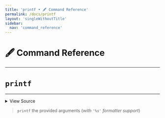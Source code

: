 ```yaml
---
title: 'printf • 🖋️ Command Reference'
permalink: /docs/printf
layout: 'singleWithoutTitle'
sidebar:
  nav: 'command_reference'
---
```


# 🖋️ Command Reference

---

# `printf`

---



<details>
  <summary>View Source</summary>

{% highlight sh %}

# Because '%s' and similar formatters are so common, look for a '%' formatter (but only one, and not after the --)

!fn --shellpen-private writeDSL write "printf"

local encounteredDashDash=false
local encounteredFormatter=false

local argument=''
for argument in "$@"
do
  [ "$argument" = -- ] && encounteredDashDash=true
  if [ "$encounteredDashDash" = false ] && [ "$encounteredFormatter" = false ] && [[ "$argument" = *"%"* ]] && [[ ! "$argument" = "'"* ]]
  then
    encounteredFormatter=true
    !fn --shellpen-private writeDSL write " '$argument'"
  elif [[ "$argument" =~ ^\' ]] || [[ "$argument" =~ ^\" ]] || [[ "$argument" =~ ^- ]] # If it starts with a quote of some kind, don't double quote it, also if it starts with a dash, like -v
  then
    !fn --shellpen-private writeDSL write " $argument"
  else
    !fn --shellpen-private writeDSL write " \"$argument\""
  fi
done

!fn --shellpen-private writeDSL writeln
{% endhighlight %}

</details>



> `printf` the provided arguments (_with `'%s'` formatter support_)







